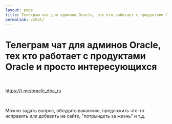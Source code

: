 ```yaml
---
layout: page
title: Телеграм чат для админов Oracle, тех кто работает с продуктами Oracle и просто интересующихся
permalink: /chat/
---
```


# Телеграм чат для админов Oracle, тех кто работает с продуктами Oracle и просто интересующихся

<br/>

https://t.me/oracle_dba_ru

<br/>

Можно задать вопрос, обсудить вакансию, предложить что-то исправить или добавить на сайте, "потрындеть за жизнь" и т.д.
